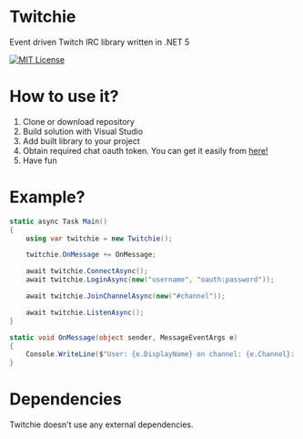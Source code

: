 # Twitchie
Event driven Twitch IRC library written in .NET 5

[![MIT License](https://img.shields.io/static/v1?label=License&message=MIT&color=brightgreen)](https://github.com/JokkeeZ/Twitchie/blob/Twitchie2/LICENSE)

# How to use it?
1. Clone or download repository
2. Build solution with Visual Studio
3. Add built library to your project
4. Obtain required chat oauth token. You can get it easily from [here!](https://twitchapps.com/tmi/)
5. Have fun

# Example?
```cs
static async Task Main()
{
	using var twitchie = new Twitchie();

	twitchie.OnMessage += OnMessage;

	await twitchie.ConnectAsync();
	await twitchie.LoginAsync(new("username", "oauth:password"));

	await twitchie.JoinChannelAsync(new("#channel"));

	await twitchie.ListenAsync();
}

static void OnMessage(object sender, MessageEventArgs e)
{
	Console.WriteLine($"User: {e.DisplayName} on channel: {e.Channel}: {e.Message}");
}
```
# Dependencies
Twitchie doesn't use any external dependencies.
